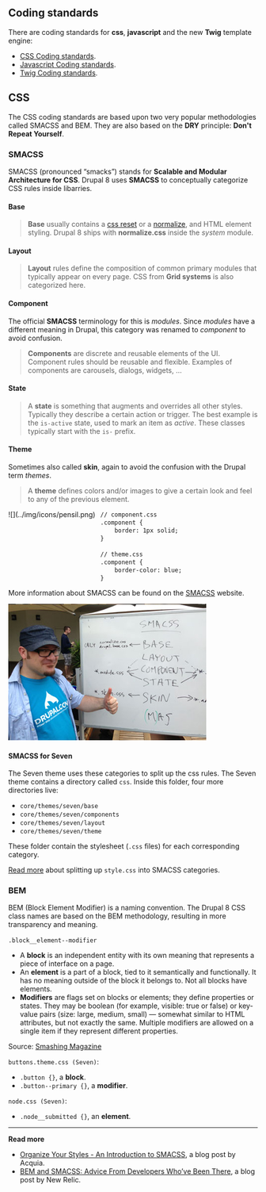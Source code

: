 ## Coding standards

There are coding standards for **css**, **javascript** and the new **Twig** template engine:

- [CSS Coding standards](https://www.drupal.org/node/1886770).
- [Javascript Coding standards](https://www.drupal.org/node/172169).
- [Twig Coding standards](https://www.drupal.org/node/1823416).

## CSS

The CSS coding standards are based upon two very popular methodologies called SMACSS and BEM. They are also based on the **DRY** principle: **Don't Repeat Yourself**.

### SMACSS

SMACSS (pronounced “smacks”) stands for **Scalable and Modular Architecture for CSS**. Drupal 8 uses **SMACSS** to conceptually categorize CSS rules inside libarries.

#### Base

> **Base** usually contains a [css reset](http://cssreset.com/scripts/eric-meyer-reset-css/) or a [normalize](http://cssreset.com/scripts/normalize-css/), and HTML element styling. Drupal 8 ships with **normalize.css** inside the *system* module.

#### Layout

> **Layout** rules define the composition of common primary modules that typically appear on every page. CSS from **Grid systems** is also categorized here.

#### Component

The official **SMACSS** terminology for this is *modules*. Since *modules* have a different meaning in Drupal, this category was renamed to *component* to avoid confusion.

> **Components** are discrete and reusable elements of the UI. Component rules should be reusable and flexible. Examples of components are carousels, dialogs, widgets, …

#### State

> A **state** is something that augments and overrides all other styles. Typically they describe a certain action or trigger. The best example is the `is-active` state, used to mark an item as *active*. These classes typically start with the `is-` prefix.

#### Theme

Sometimes also called **skin**, again to avoid the confusion with the Drupal term *themes*.

> A **theme** defines colors and/or images to give a certain look and feel to any of the previous element.

<div style="float: left; margin-right: 10px;">
![](../img/icons/pensil.png)
</div>

    // component.css
    .component {
        border: 1px solid;
    }

    // theme.css
    .component {
        border-color: blue;
    }


More information about SMACSS can be found on the [SMACSS](https://smacss.com/) website.

![MortenDK approved](../img/mortendk.jpg)

#### SMACSS for Seven

The Seven theme uses these categories to split up the css rules. The Seven theme contains a directory called `css`. Inside this folder, four more directories live:

- `core/themes/seven/base`
- `core/themes/seven/components`
- `core/themes/seven/layout`
- `core/themes/seven/theme`

These folder contain the stylesheet (`.css` files) for each corresponding category.

[Read more](https://www.drupal.org/node/2321505) about splitting up `style.css` into SMACSS categories.

### BEM

BEM (Block Element Modifier) is a naming convention. The Drupal 8 CSS class names are based on the BEM methodology, resulting in more transparency and meaning.

`.block__element--modifier`

- A **block** is an independent entity with its own meaning that represents a piece of interface on a page.
- An **element** is a part of a block, tied to it semantically and functionally. It has no meaning outside of the block it belongs to. Not all blocks have elements.
- **Modifiers** are flags set on blocks or elements; they define properties or states. They may be boolean (for example, visible: true or false) or key-value pairs (size: large, medium, small) — somewhat similar to HTML attributes, but not exactly the same. Multiple modifiers are allowed on a single item if they represent different properties.

Source: [Smashing Magazine](http://www.smashingmagazine.com/2014/07/17/bem-methodology-for-small-projects/)

`buttons.theme.css (Seven)`:

- `.button {}`, a **block**.
- `.button--primary {}`, a **modifier**.

`node.css (Seven)`:

- `.node__submitted {}`, an **element**.

***

**Read more**

* [Organize Your Styles - An Introduction to SMACSS](https://www.acquia.com/blog/organize-your-styles-introduction-smacss), a blog post by Acquia.
* [BEM and SMACSS: Advice From Developers Who’ve Been There](http://www.sitepoint.com/bem-smacss-advice-from-developers/), a blog post by New Relic.
